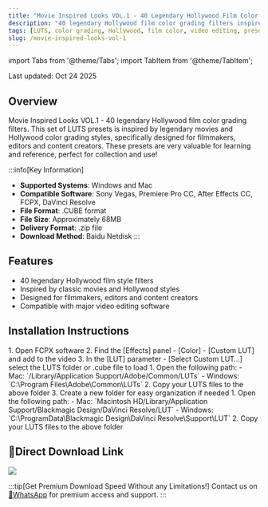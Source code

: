 ```yaml
---
title: "Movie Inspired Looks VOL.1 - 40 Legendary Hollywood Film Color Grading Filters"
description: "40 legendary Hollywood film color grading filters inspired by classic movies, designed for filmmakers, editors and content creators."
tags: [LUTS, color grading, Hollywood, film color, video editing, presets]
slug: /movie-inspired-looks-vol-1
---
```


import Tabs from '@theme/Tabs';
import TabItem from '@theme/TabItem';

Last updated: Oct 24 2025

## Overview

Movie Inspired Looks VOL.1 - 40 legendary Hollywood film color grading filters. This set of LUTS presets is inspired by legendary movies and Hollywood color grading styles, specifically designed for filmmakers, editors and content creators. These presets are very valuable for learning and reference, perfect for collection and use!

:::info[Key Information]
- **Supported Systems**: Windows and Mac
- **Compatible Software**: Sony Vegas, Premiere Pro CC, After Effects CC, FCPX, DaVinci Resolve
- **File Format**: .CUBE format
- **File Size**: Approximately 68MB
- **Delivery Format**: .zip file
- **Download Method**: Baidu Netdisk
:::

## Features

- 40 legendary Hollywood film style filters
- Inspired by classic movies and Hollywood styles
- Designed for filmmakers, editors and content creators
- Compatible with major video editing software

## Installation Instructions

<Tabs>
<TabItem value="fcpx" label="Final Cut Pro X">
  1. Open FCPX software
 2. Find the [Effects] panel - [Color] - [Custom LUT] and add to the video
  3. In the [LUT] parameter - [Select Custom LUT…] select the LUTS folder or .cube file to load
</TabItem>
<TabItem value="premiere" label="Premiere Pro">
  1. Open the following path:
     - Mac: `/Library/Application Support/Adobe/Common/LUTs`
     - Windows: `C:\Program Files\Adobe\Common\LUTs`
 2. Copy your LUTS files to the above folder
  3. Create a new folder for easy organization if needed
</TabItem>
<TabItem value="resolve" label="DaVinci Resolve">
  1. Open the following path:
     - Mac: `Macintosh HD/Library/Application Support/Blackmagic Design/DaVinci Resolve/LUT`
     - Windows: `C:\ProgramData\Blackmagic Design\DaVinci Resolve\Support\LUT`
  2. Copy your LUTS files to the above folder
</TabItem>
</Tabs>

## 🚀Direct Download Link

[![](https://img.shields.io/badge/Download-Baidu%20Netdisk-orange?style=for-the-badge&logo=baidu)](https://pan.baidu.com/s/123456789)

:::tip[Get Premium Download Speed Without any Limitations!]
Contact us on [💬WhatsApp](https://wa.me/+8613237610083) for premium access and support.
:::
